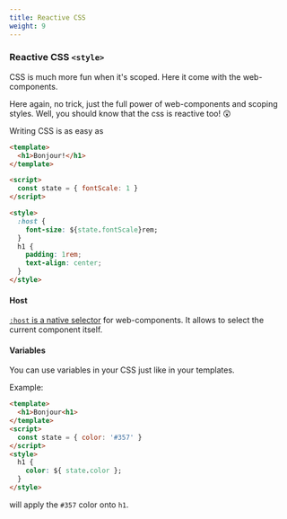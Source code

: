 ```yaml
---
title: Reactive CSS
weight: 9
---
```


### Reactive CSS `<style>`

CSS is much more fun when it's scoped.
Here it come with the web-components.

Here again, no trick, just the full power of web-components and scoping styles.
Well, you should know that the css is reactive too! 😲

Writing CSS is as easy as

```html
<template>
  <h1>Bonjour!</h1>
</template>

<script>
  const state = { fontScale: 1 }
</script>

<style>
  :host {
    font-size: ${state.fontScale}rem;
  }
  h1 {
    padding: 1rem;
    text-align: center;
  }
</style>
```

#### Host

[`:host` is a native selector](<https://developer.mozilla.org/en-US/docs/Web/CSS/:host()>)
for web-components.
It allows to select the current component itself.

#### Variables

You can use variables in your CSS just like in your templates.

Example:

```html
<template>
  <h1>Bonjour<h1>
</template>
<script>
  const state = { color: '#357' }
</script>
<style>
  h1 {
    color: ${ state.color };
  }
</style>
```

will apply the `#357` color onto `h1`.
